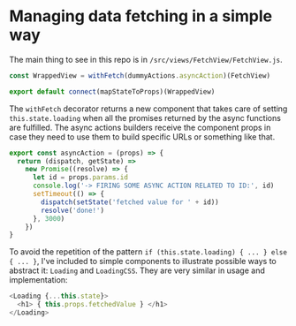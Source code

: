 # Managing data fetching in a simple way

The main thing to see in this repo is in `/src/views/FetchView/FetchView.js`.

```javascript
const WrappedView = withFetch(dummyActions.asyncAction)(FetchView)

export default connect(mapStateToProps)(WrappedView)
```

The `withFetch` decorator returns a new component that takes care of setting `this.state.loading` when all the promises returned by the async functions are fulfilled. The async actions builders receive the component props in case they need to use them to build specific URLs or something like that.

```javascript
export const asyncAction = (props) => {
  return (dispatch, getState) =>
    new Promise((resolve) => {
      let id = props.params.id
      console.log('-> FIRING SOME ASYNC ACTION RELATED TO ID:', id)
      setTimeout(() => {
        dispatch(setState('fetched value for ' + id))
        resolve('done!')
      }, 3000)
    })
}
```

To avoid the repetition of the pattern `if (this.state.loading) { ... } else { ... }`, I've included to simple components to illustrate possible ways to abstract it: `Loading` and `LoadingCSS`. They are very similar in usage and implementation:

```javascript
<Loading {...this.state}>
  <h1> { this.props.fetchedValue } </h1>
</Loading>
```
